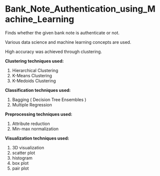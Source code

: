 # Bank_Note_Authentication_using_Machine_Learning

Finds whether the given bank note is authenticate or not.

Various data science and machine learning concepts are used.

High accuracy was achieved through clustering.

<strong>Clustering techniques used:</strong>
  1) Hierarchical Clustering
  2) K-Means Clustering
  3) K-Medoids Clustering

<strong>Classification techniques used:</strong>
  1) Bagging ( Decision Tree Ensembles )
  2) Multiple Regression

<strong>Preprocessing techniques used:</strong>
  1) Attribute reduction
  2) Min-max normalization
  
<strong>Visualization techniques used:</strong>
  1) 3D visualization
  2) scatter plot
  3) histogram
  4) box plot
  5) pair plot
